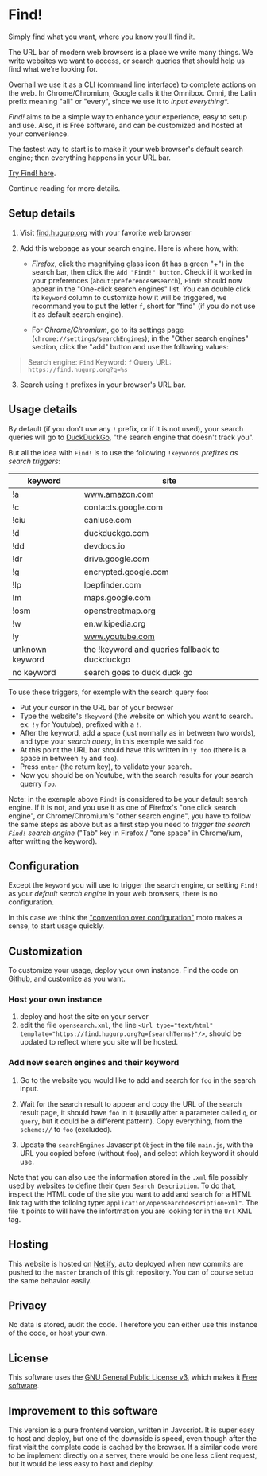 # Find!

Simply find what you want, where you know you'll find it.

The URL bar of modern web browsers is a place we write many things. We
write websites we want to access, or search queries that should help
us find what we're looking for.

Overhall we use it as a CLI (command line interface) to complete
actions on the web. In Chrome/Chromium, Google calls it the
Omnibox. Omni, the Latin prefix meaning "all" or "every", since we use
it to *input everything**.

*Find!* aims to be a simple way to enhance your experience, easy to
setup and use. Also, it is Free software, and can be customized and
hosted at your convenience.

The fastest way to start is to make it your web browser's
default search engine; then everything happens in your URL bar.

[Try Find! here](https://find.hugurp.org).

Continue reading for more details.

## Setup details

1. Visit [find.hugurp.org](https://find.hugurp.org) with your favorite web browser

2. Add this webpage as your search engine. Here is where how, with:
  
	* *Firefox*, click the magnifying glass icon (it has a green "+") in
the search bar, then click the `Add "Find!" button`. Check if it
worked in your preferences (`about:preferences#search`), `Find!`
should now appear in the "One-click search engines" list. You can
double click its `Keyword` column to customize how it will be
triggered, we recommand you to put the letter `f`, short for "find"
(if you do not use it as default search engine).
  
	* For *Chrome/Chromium*, go to its settings page
(`chrome://settings/searchEngines`); in the "Other search engines"
section, click the "add" button and use the following values:
> Search engine: `Find`
> Keyword: `f`
> Query URL: `https://find.hugurp.org?q=%s`

3. Search using `!` prefixes in your browser's URL bar.

## Usage details

By default (if you don't use any `!` prefix, or if it is not used), your search queries will
go to [DuckDuckGo](https://duckduckgo.com), "the search engine that
doesn't track you".

But all the idea with `Find!` is to use the following `!keywords`
*prefixes as search triggers*:

| keyword         | site                                            |
| ---             | ---                                             |
| !a              | www.amazon.com                                  |
| !c              | contacts.google.com                             |
| !ciu            | caniuse.com                                     |
| !d              | duckduckgo.com                                  |
| !dd             | devdocs.io                                      |
| !dr             | drive.google.com                                |
| !g              | encrypted.google.com                            |
| !lp             | lpepfinder.com                                  |
| !m              | maps.google.com                                 |
| !osm            | openstreetmap.org                               |
| !w              | en.wikipedia.org                                |
| !y              | www.youtube.com                                 |
| unknown keyword | the !keyword and queries fallback to duckduckgo |
| no keyword      | search goes to duck duck go                     |

To use these triggers, for exemple with the search query `foo`:
- Put your cursor in the URL bar of your browser
- Type the website's `!keyword` (the website on which you want to
  search. ex: `!y` for Youtube), prefixed with a `!`.
- After the keyword, add a `space` (just normally as in between two
  words), and type your *search query*, in this exemple we said
  `foo`
- At this point the URL bar should have this written in `!y foo` (there
  is a space in between `!y` and `foo`).
- Press `enter` (the return key), to validate your search.
- Now you should be on Youtube, with the search results for your
  search querry `foo`.

Note: in the exemple above `Find!` is considered to be your default
search engine. If it is not, and you use it as one of Firefox's "one click
search engine", or Chrome/Chromium's "other search engine", you have
to follow the same steps as above but as a first step you need to
*trigger the search `Find!` search engine* ("Tab" key in Firefox /
"one space" in Chrome/ium, after writting the keyword).

## Configuration

Except the `keyword` you will use to trigger the search engine, or
setting `Find!` as your *default search engine* in your web browsers,
there is no configuration.

In this case we think the ["convention over
configuration"](https://en.wikipedia.org/wiki/Convention_over_configuration)
moto makes a sense, to start usage quickly.

## Customization

To customize your usage, deploy your own instance. Find the code on
[Github](https://github.com/hugurp/find), and customize as you want.

### Host your own instance 

1. deploy and host the site on your server
2. edit the file `opensearch.xml`, the line `<Url type="text/html"
  template="https://find.hugurp.org?q={searchTerms}"/>`, should be
  updated to reflect where you site will be hosted.

### Add new search engines and their keyword

1. Go to the website you would like to add and search for `foo` in the
search input.

2. Wait for the search result to appear and copy the URL of the search
result page, it should have `foo` in it (usually after a parameter
called `q`, or `query`, but it could be a different pattern). Copy
everything, from the `scheme://` to `foo` (excluded).

3. Update the `searchEngines` Javascript `Object`
in the file `main.js`, with the URL you copied before (without `foo`),
and select which keyword it should use.

Note that you can also use the information stored in the `.xml` file
possibly used by websites to define their `Open Search
Description`. To do that, inspect the HTML code of the site you want
to add and search for a HTML link tag with the folloing type:
`application/opensearchdescription+xml"`. The file it points to will
have the infortmation you are looking for in the `Url` XML tag.

## Hosting

This website is hosted on [Netlify](https://www.netlify.com/), auto
deployed when new commits are pushed to the `master` branch of this
git repository. You can of course setup the same behavior easily.

## Privacy

No data is stored, audit the code. Therefore you can either use this
instance of the code, or host your own.

## License

This software uses the [GNU General Public License
v3](https://www.gnu.org/licenses/gpl.html), which makes it [Free
software](https://en.wikipedia.org/wiki/Free_software).

## Improvement to this software

This version is a pure frontend version, written in Javscript. It is
super easy to host and deploy, but one of the downside is speed, even
though after the first visit the complete code is cached by the
browser. If a similar code were to be implement directly on a server,
there would be one less client request, but it would be less easy to
host and deploy.
